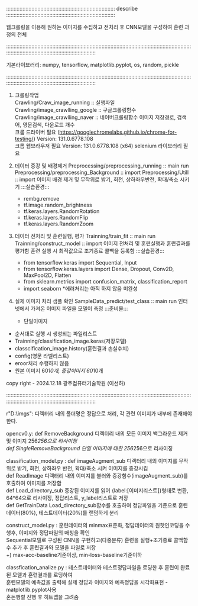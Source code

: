 ::::::::::::::::::::::::::::::::::::::::::::::::::::::::::::::::::::::::: describe :::::::::::::::::::::::::::::::::::::::::::::::::::::::::::::::::::::::::    

웹크롤링을 이용해 원하는 이미지를 수집하고 전처리 후 CNN모델을 구성하여 훈련 과정의 전체            
    
:::::::::::::::::::::::::::::::::::::::::::::::::::::::::::::::::::::::::::::::::::::::::::::::::::::::::::::::::::::::::::::::::::::::::::::::::::::::::::::::::::::::::::::::::::::::: 

기본라이브러리: numpy, tensorflow, matplotlib.pyplot, os, random, pickle 

::::::::::::::::::::::::::::::::::::::::::::::::::::::::::::::::::::::::::::::::::::::::::::::::::::::::::::::::::::::::::::::::::::::::::::::::::::::::::::::::::::::::::::::::::::::::  
1. 크롤링작업    
 Crawling/Craw_image_running :: 실행파일    
 Crawling/image_crawlling_google :: 구글크롤링함수 
 Crawling/image_crawlling_naver :: 네이버크롤링함수 
    이미지 저장경로, 검색어, 영문검색, 다운로드 개수    
    크롬 드라이버 필요 (https://googlechromelabs.github.io/chrome-for-testing/) Version: 131.0.6778.108  
    크롬 웹브라우저 필요 Version: 131.0.6778.108 (x64)
    selenium 라이브러리 필요
    
2. 데이터 증강 및 배경제거
Preprocessing/preprocessing_running :: main run
Preprocessing/preprocessing_Background :: import
Preprocessing/Utill :: import
    이미지 배경 제거 및 무작위로 밝기, 회전, 상하좌우반전, 확대/축소 시키기
        :::실습환경:::
      - rembg.remove
      - tf.image.random_brightness
      - tf.keras.layers.RandomRotation
      - tf.keras.layers.RandomFlip
      - tf.keras.layers.RandomZoom

3. 데이터 전처리 및 훈련실행, 평가
Trainning/train_fit :: main run
Trainning/construct_model :: import 
    이미지 전처리 및 훈련실행과 훈련결과를 평가함
    훈련 실행 시 최적값으로 조기종료 콜백을 등록함
        :::실습환경:::
      - from tensorflow.keras import Sequential, Input
      - from tensorflow.keras.layers import Dense, Dropout, Conv2D, MaxPool2D, Flatten
      - from sklearn.metrics import confusion_matrix, classification_report
      - import seaborn
   *에러처리는 아직 하지 않음 미완성

4. 실제 이미지 처리 샘플 확인
SampleData_predict/test_class :: main run
    인터넷에서 가져온 이미지 파일을 모델이 측정
        :::준비물:::
      - 단일이미지

* 순서대로 실행 시 생성되는 파일리스트
* Trainning/classification_image.keras(저장모델)
* classcification_image.history(훈련결과 손실수치)
* config(영문 라벨리스트)
* eroor처리 수행하지 않음
* 원본 이미지 60*10개, 증강이미지 60*10개

copy right - 2024.12.18 광주컴퓨터기술학원 (이선하) 

::::::::::::::::::::::::::::::::::::::::::::::::::::::::::::::::::::::::::::::::::::::::::::::::::::::::::::::::::::::::::::::::::::::::::::::::::::::::::::::::::::::::::::::::::::::::  

r"D:\imgs": 디렉터리 내의 폴더명은 정답으로 처리, 각 관련 이미지가 내부에 존재해야 한다.           

opencv0.y: def RemoveBackground 디렉터리 내의 모든 이미지 백그라운드 제거 및 이미지 256*256으로 리사이징           
           def SingleRemoveBackground 단일 이미지에 대한 256*256으로 리사이징           

classification_model.py : def imageAugment_sub 디렉터리 내의 이미지를 무작위로 밝기, 회전, 상하좌우 반전, 확대/축소 시켜 이미지를 증강시킴                      
                          def ReadImage 디렉터리 내의 이미지를 불러와 증강함수(imageAugment_sub)를 호출하여 이미지를 저장함           
                          def Load_directory_sub 증강된 이미지를 읽어 {label:[이미지리스트]}형태로 변환, 64*64으로 리사이징, 정답리스트, y_label리스트로 저장           
                          def GetTrainData Load_directory_sub함수를 호출하여 정답파일을 기준으로 훈련데이터(80%), 테스트데이터(20%)를 랜덤하게 분리           
                       
construct_model.py : 훈련데이터의 minmax표준화, 정답데이터의 원핫인코딩을 수행후, 이미지와 정답파일의 매칭을 확인           
                     Sequential모델로 구성된 CNN을 구현하고(다중분류) 훈련을 실행+조기종료 콜백함수 추가 후 훈련결과와 모델을 파일로 저장           
                    +) max-acc-baseline기준이상, min-loss-baseline기준이하           

classfication_analize.py : 테스트데이터와 테스트정답파일을 로딩한 후 훈련이 완료된 모델과 훈련결과를 로딩하여           
                           훈련모델의 예측값을 출력해 실제 정답과 이미지와 예측정답을 시각화표현 -matplotlib.pyplot사용           
                           혼돈행렬 진행 후 히트맵을 그려줌  